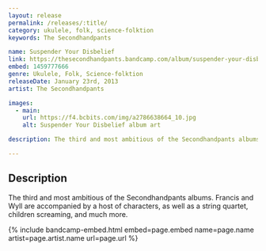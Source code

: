 ```yaml
---
layout: release
permalink: /releases/:title/
category: ukulele, folk, science-folktion
keywords: The Secondhandpants

name: Suspender Your Disbelief
link: https://thesecondhandpants.bandcamp.com/album/suspender-your-disbelief
embed: 1459777666
genre: Ukulele, Folk, Science-folktion
releaseDate: January 23rd, 2013
artist: The Secondhandpants

images:
  - main:
    url: https://f4.bcbits.com/img/a2786638664_10.jpg
    alt: Suspender Your Disbelief album art

description: The third and most ambitious of the Secondhandpants albums.  Francis and Wyll are accompanied by a host of characters, as well as a string quartet, children screaming, and much more.

---
```


## Description

The third and most ambitious of the Secondhandpants albums.  Francis and Wyll are accompanied by a host of characters, as well as a string quartet, children screaming, and much more.

{% include bandcamp-embed.html
  embed=page.embed
  name=page.name
  artist=page.artist.name
  url=page.url
%}
